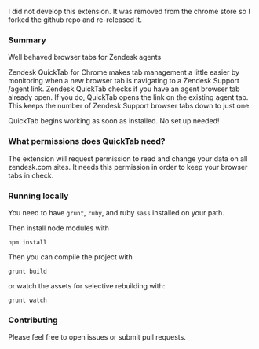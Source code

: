 I did not develop this extension. It was removed from the chrome store so I forked the github repo and re-released it. 

### Summary
Well behaved browser tabs for Zendesk agents

Zendesk QuickTab for Chrome makes tab management a little easier by monitoring when a new browser tab is navigating to a Zendesk Support /agent link. Zendesk QuickTab checks if you have an agent browser tab already open. If you do, QuickTab opens the link on the existing agent tab. This keeps the number of Zendesk Support browser tabs down to just one.

QuickTab begins working as soon as installed. No set up needed!

### What permissions does QuickTab need?
The extension will request permission to read and change your data on all zendesk.com sites. It needs this permission in order to keep your browser tabs in check.

### Running locally

You need to have `grunt`, `ruby`, and ruby `sass` installed on your path.

Then install node modules with 

```
npm install
```

Then you can compile the project with

```
grunt build
```

or watch the assets for selective rebuilding with:

```
grunt watch
```

### Contributing

Please feel free to open issues or submit pull requests. 